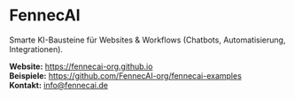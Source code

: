 # FennecAI
Smarte KI-Bausteine für Websites & Workflows (Chatbots, Automatisierung, Integrationen).

**Website:** https://fennecai-org.github.io  
**Beispiele:** https://github.com/FennecAI-org/fennecai-examples  
**Kontakt:** info@fennecai.de

